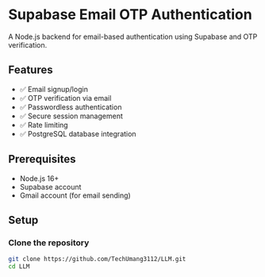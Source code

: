 # Supabase Email OTP Authentication

A Node.js backend for email-based authentication using Supabase and OTP verification.

## Features

- ✅ Email signup/login
- ✅ OTP verification via email
- ✅ Passwordless authentication
- ✅ Secure session management
- ✅ Rate limiting
- ✅ PostgreSQL database integration

## Prerequisites

- Node.js 16+
- Supabase account
- Gmail account (for email sending)

## Setup

### Clone the repository

```bash
git clone https://github.com/TechUmang3112/LLM.git
cd LLM
```
